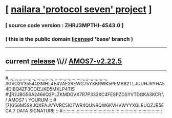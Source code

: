 
# [ [nailara 'protocol seven' project](http://nailara.network/) ]

### [ source code version : ZHRJ3MPTHI-4543.0 ]

### ( this is the public domain [license](../license)d 'base' branch )
---
## current [release](https://github.com/nailara-technologies/protocol-7/releases) \\\\// [AMOS7-v2.22.5](https://github.com/nailara-technologies/protocol-7/releases/tag/AMOS7-v2.22.5)
---

#,,.,,,.,,,,.,..,,,..,,..,.,,,,..,.,,,...,..,,..,,...,...,.,,,,..,,..,,.,,..,,
#GVO2V3554Q3MHL4E4VAE2REWG75YXKRWK5PEMBB2TLJUUHJRYHA54DIBQ4ZF3COIZJKD5MXLP4TIS
#\\\|R2JBG56A2466Q2PLZKMDGVX7R7P333XC4FESPZDSYVTDGKA3KCR \ / AMOS7 \ YOURUM ::
#\[7]G56M5SKJQXEAJVYVRC5IOTWR4QUNRQW6KVHVWYYXGLEUQZJB5ECA 7  DATA SIGNATURE ::
#:::::::::::::::::::::::::::::::::::::::::::::::::::::::::::::::::::::::::::::

